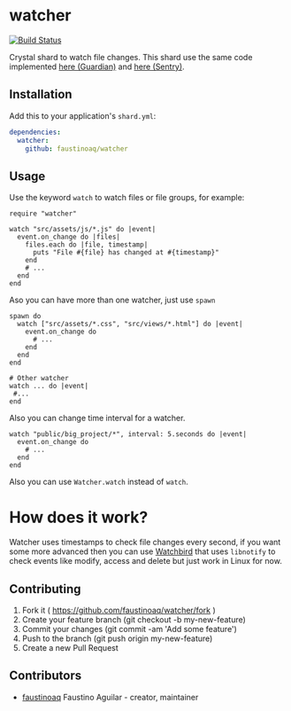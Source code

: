 # watcher

[![Build Status](https://travis-ci.org/faustinoaq/watcher.svg?branch=master)](https://travis-ci.org/faustinoaq/watcher)

Crystal shard to watch file changes. This shard use the same code implemented [here (Guardian)](https://github.com/f/guardian/blob/master/src/guardian/watcher.cr#L45) and [here (Sentry)](https://github.com/samueleaton/sentry/blob/master/src/sentry.cr#L52).

## Installation

Add this to your application's `shard.yml`:

```yaml
dependencies:
  watcher:
    github: faustinoaq/watcher
```

## Usage

Use the keyword `watch` to watch files or file groups, for example:

```crystal
require "watcher"

watch "src/assets/js/*.js" do |event|
  event.on_change do |files|
    files.each do |file, timestamp|
      puts "File #{file} has changed at #{timestamp}"
    end
    # ...
  end
end
```

Aso you can have more than one watcher, just use `spawn`

```crystal
spawn do
  watch ["src/assets/*.css", "src/views/*.html"] do |event|
    event.on_change do
      # ...
    end
  end
end

# Other watcher
watch ... do |event|
 #...
end
```

Also you can change time interval for a watcher.

```crystal
watch "public/big_project/*", interval: 5.seconds do |event|
  event.on_change do
    # ...
  end
end
```

Also you can use `Watcher.watch` instead of `watch`.

# How does it work?

Watcher uses timestamps to check file changes every second, if you want some more advanced then you can use [Watchbird](https://github.com/agatan/watchbird) that uses `libnotify` to check events like modify, access and delete but just work in Linux for now.

## Contributing

1. Fork it ( https://github.com/faustinoaq/watcher/fork )
2. Create your feature branch (git checkout -b my-new-feature)
3. Commit your changes (git commit -am 'Add some feature')
4. Push to the branch (git push origin my-new-feature)
5. Create a new Pull Request

## Contributors

- [faustinoaq](https://github.com/faustinoaq) Faustino Aguilar - creator, maintainer
